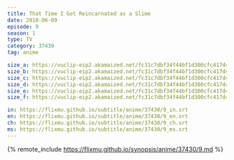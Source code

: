 ```yaml
---
title: That Time I Got Reincarnated as a Slime
date: 2010-06-09
episode: 9
season: 1
type: TV
category: 37430
tag: anime

size_a: https://vuclip-eip2.akamaized.net/fc31c7dbf34f44bf1d300cfc417d4ecf/vp63207_V20210324053823/hlsc_e2931_2.m3u8
size_b: https://vuclip-eip2.akamaized.net/fc31c7dbf34f44bf1d300cfc417d4ecf/vp63207_V20210324053823/hlsc_e2931_3.m3u8
size_c: https://vuclip-eip2.akamaized.net/fc31c7dbf34f44bf1d300cfc417d4ecf/vp63207_V20210324053823/hlsc_e2931_4.m3u8
size_d: https://vuclip-eip2.akamaized.net/fc31c7dbf34f44bf1d300cfc417d4ecf/vp63207_V20210324053823/hlsc_e2931_5.m3u8
size_e: https://vuclip-eip2.akamaized.net/fc31c7dbf34f44bf1d300cfc417d4ecf/vp63207_V20210324053823/hlsc_e2931_6.m3u8
size_f: https://vuclip-eip2.akamaized.net/fc31c7dbf34f44bf1d300cfc417d4ecf/vp63207_V20210324053823/hlsc_e2931_7.m3u8

in: https://flixmu.github.io/subtitle/anime/37430/9_in.srt
en: https://flixmu.github.io/subtitle/anime/37430/9_en.srt
ch: https://flixmu.github.io/subtitle/anime/37430/9_ch.srt
ms: https://flixmu.github.io/subtitle/anime/37430/9_ms.srt
---
```

{% remote_include https://flixmu.github.io/synopsis/anime/37430/9.md %}

